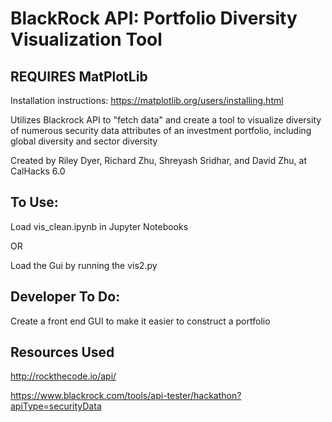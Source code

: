 # BlackRock API: Portfolio Diversity Visualization Tool
## REQUIRES MatPlotLib
Installation instructions: https://matplotlib.org/users/installing.html

Utilizes Blackrock API to "fetch data" and create a tool to visualize diversity of numerous security data attributes of an investment portfolio, including global diversity and sector diversity

Created by Riley Dyer, Richard Zhu, Shreyash Sridhar, and David Zhu, at CalHacks 6.0

## To Use:
Load vis_clean.ipynb in Jupyter Notebooks

OR

Load the Gui by running the vis2.py


## Developer To Do:

Create a front end GUI to make it easier to construct a portfolio

## Resources Used
http://rockthecode.io/api/

https://www.blackrock.com/tools/api-tester/hackathon?apiType=securityData

